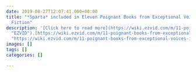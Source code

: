 ```yaml
---
date: 2019-08-27T12:07:41.000+00:00
title: "*Sparta* included in Eleven Poignant Books from Exceptional Voices in Modern
  Fiction"
description: '[Click here to read more](https://wiki.ezvid.com/m/11-poignant-books-from-exceptional-voices-in-modern-fiction-ZP6laov1KGXa0
  "EZVID").[https://wiki.ezvid.com/m/11-poignant-books-from-exceptional-voices-in-modern-fiction-ZP6laov1KGXa0](https://wiki.ezvid.com/m/11-poignant-books-from-exceptional-voices-in-modern-fiction-ZP6laov1KGXa0
  "https://wiki.ezvid.com/m/11-poignant-books-from-exceptional-voices-in-modern-fiction-ZP6laov1KGXa0")'
images: []
tags: []
categories: []

---
```

